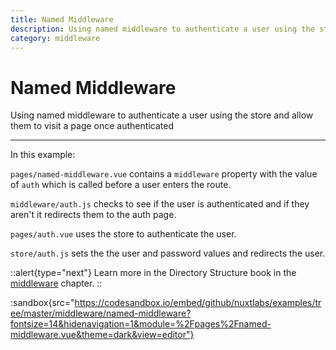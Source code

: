 ```yaml
---
title: Named Middleware
description: Using named middleware to authenticate a user using the store and allow them to visit a page once authenticated
category: middleware
---
```


# Named Middleware

Using named middleware to authenticate a user using the store and allow them to visit a page once authenticated

---

In this example:

`pages/named-middleware.vue` contains a `middleware` property with the value of `auth` which is called before a user enters the route.

`middleware/auth.js` checks to see if the user is authenticated and if they aren't it redirects them to the auth page.

`pages/auth.vue` uses the store to authenticate the user.

`store/auth.js` sets the the user and password values and redirects the user.

::alert{type="next"}
Learn more in the Directory Structure book in the [middleware](/docs/directory-structure/middleware#named-middleware) chapter.
::

:sandbox{src="https://codesandbox.io/embed/github/nuxtlabs/examples/tree/master/middleware/named-middleware?fontsize=14&hidenavigation=1&module=%2Fpages%2Fnamed-middleware.vue&theme=dark&view=editor"}
